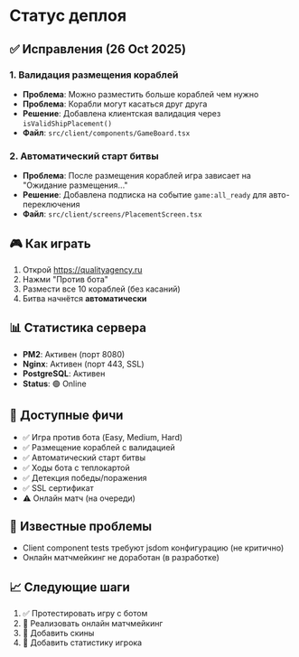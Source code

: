# Статус деплоя

## ✅ Исправления (26 Oct 2025)

### 1. Валидация размещения кораблей
- **Проблема**: Можно разместить больше кораблей чем нужно
- **Проблема**: Корабли могут касаться друг друга
- **Решение**: Добавлена клиентская валидация через `isValidShipPlacement()`
- **Файл**: `src/client/components/GameBoard.tsx`

### 2. Автоматический старт битвы
- **Проблема**: После размещения кораблей игра зависает на "Ожидание размещения..."
- **Решение**: Добавлена подписка на событие `game:all_ready` для авто-переключения
- **Файл**: `src/client/screens/PlacementScreen.tsx`

## 🎮 Как играть

1. Открой https://qualityagency.ru
2. Нажми "Против бота"
3. Размести все 10 кораблей (без касаний)
4. Битва начнётся **автоматически**

## 📊 Статистика сервера

- **PM2**: Активен (порт 8080)
- **Nginx**: Активен (порт 443, SSL)
- **PostgreSQL**: Активен
- **Status**: 🟢 Online

## 🔧 Доступные фичи

- ✅ Игра против бота (Easy, Medium, Hard)
- ✅ Размещение кораблей с валидацией
- ✅ Автоматический старт битвы
- ✅ Ходы бота с теплокартой
- ✅ Детекция победы/поражения
- ✅ SSL сертификат
- ⚠️ Онлайн матч (на очереди)

## 🐛 Известные проблемы

- Client component tests требуют jsdom конфигурацию (не критично)
- Онлайн матчмейкинг не доработан (в разработке)

## 📈 Следующие шаги

1. ✅ Протестировать игру с ботом
2. 🔄 Реализовать онлайн матчмейкинг
3. 🔄 Добавить скины
4. 🔄 Добавить статистику игрока

